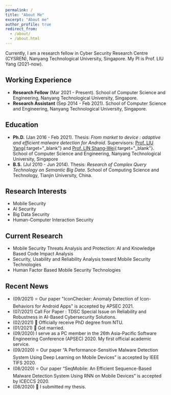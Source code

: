 ```yaml
---
permalink: /
title: "About Me"
excerpt: "About me"
author_profile: true
redirect_from: 
  - /about/
  - /about.html
---
```


Currently, I am a research fellow in Cyber Security Research Centre (CYSREN), Nanyang Technological University, Singapore. My PI is Prof. LIU Yang (2021-now).

## Working Experience
* **Research Fellow** (Mar 2021 - Present).
  School of Computer Science and Engineering, Nanyang Technological University, Singapore.
* **Research Assistant** (Sep 2014 - Feb 2021).
  School of Computer Science and Engineering, Nanyang Technological University, Singapore.

## Education
* **Ph.D.** (Jan 2016 - Feb 2021).
  Thesis: _From market to device : adaptive and efficient malware detection for Android_.
  Supervisors: [Prof. LIU Yang](https://personal.ntu.edu.sg/yangliu/){:target="_blank"} and [Prof. LIN Shang-Wei](https://dr.ntu.edu.sg/cris/rp/rp00861){:target="_blank"}.
  School of Computer Science and Engineering, Nanyang Technological University, Singapore
* **B.S.** (Jul 2010 - Jun 2014).
  Thesis: _Research of Complex Query Technology on Semantic Big Data_.
  School of Computing Science and Technology, Tianjin University, China.

## Research Interests
  * Mobile Security
  * AI Security
  * Big Data Security
  * Human-Computer Interaction Security

## Current Research
  * Mobile Security Threats Analysis and Protection: AI and Knowledge Based Code Impact Analysis
  * Security, Usability and Reliability Analysis toward Mobile Security Technologies
  * Human Factor Based Mobile Security Technologies

## Recent News
  * (09/2021) :star: Our paper "IconChecker: Anomaly Detection of Icon-Behaviors for Android Apps" is accepted by APSEC 2021.
  * (07/2021) Call For Paper : TDSC Special Issue on Reliability and Robustness in AI-Based Cybersecurity Solutions.
  * (02/2021) :clap: Officially receive PhD degree from NTU.
  * (01/2021) :couple_with_heart: Got married.
  * (09/2020) I serve as a PC member in the 26th Asia-Pacific Software Engineering Conference (APSEC) 2020. My first official academic service.
  * (09/2020) :star: Our paper “A Performance-Sensitive Malware Detection System Using Deep Learning on Mobile Devices” is accepted by IEEE TIFS 2020.
  * (08/2020) :star: Our paper “SeqMobile: An Efficient Sequence-Based Malware Detection System Using RNN on Mobile Devices” is accepted by ICECCS 2020.
  * (08/2020) :clap: I submitted my thesis.